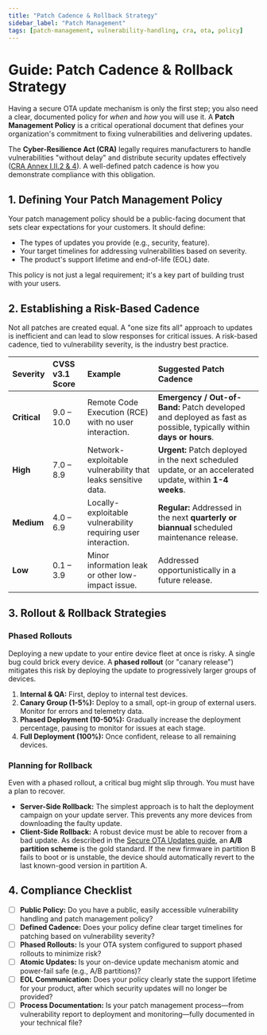 ```yaml
---
title: "Patch Cadence & Rollback Strategy"
sidebar_label: "Patch Management"
tags: [patch-management, vulnerability-handling, cra, ota, policy]
---
```

# Guide: Patch Cadence & Rollback Strategy

Having a secure OTA update mechanism is only the first step; you also need a clear, documented policy for *when* and *how* you will use it. A **Patch Management Policy** is a critical operational document that defines your organization's commitment to fixing vulnerabilities and delivering updates.

The **Cyber-Resilience Act (CRA)** legally requires manufacturers to handle vulnerabilities "without delay" and distribute security updates effectively ([CRA Annex I.II.2 & 4][cra_annexI]). A well-defined patch cadence is how you demonstrate compliance with this obligation.

## 1. Defining Your Patch Management Policy

Your patch management policy should be a public-facing document that sets clear expectations for your customers. It should define:
-   The types of updates you provide (e.g., security, feature).
-   Your target timelines for addressing vulnerabilities based on severity.
-   The product's support lifetime and end-of-life (EOL) date.

This policy is not just a legal requirement; it's a key part of building trust with your users.

## 2. Establishing a Risk-Based Cadence

Not all patches are created equal. A "one size fits all" approach to updates is inefficient and can lead to slow responses for critical issues. A risk-based cadence, tied to vulnerability severity, is the industry best practice.

| Severity | CVSS v3.1 Score | Example | Suggested Patch Cadence |
| :--- | :--- | :--- | :--- |
| **Critical** | 9.0 – 10.0 | Remote Code Execution (RCE) with no user interaction. | **Emergency / Out-of-Band:** Patch developed and deployed as fast as possible, typically within **days or hours**. |
| **High** | 7.0 – 8.9 | Network-exploitable vulnerability that leaks sensitive data. | **Urgent:** Patch deployed in the next scheduled update, or an accelerated update, within **1-4 weeks**. |
| **Medium** | 4.0 – 6.9 | Locally-exploitable vulnerability requiring user interaction. | **Regular:** Addressed in the next **quarterly or biannual** scheduled maintenance release. |
| **Low** | 0.1 – 3.9 | Minor information leak or other low-impact issue. | Addressed opportunistically in a future release. |

## 3. Rollout & Rollback Strategies

### Phased Rollouts
Deploying a new update to your entire device fleet at once is risky. A single bug could brick every device. A **phased rollout** (or "canary release") mitigates this risk by deploying the update to progressively larger groups of devices.

1.  **Internal & QA:** First, deploy to internal test devices.
2.  **Canary Group (1-5%):** Deploy to a small, opt-in group of external users. Monitor for errors and telemetry data.
3.  **Phased Deployment (10-50%):** Gradually increase the deployment percentage, pausing to monitor for issues at each stage.
4.  **Full Deployment (100%):** Once confident, release to all remaining devices.

### Planning for Rollback
Even with a phased rollout, a critical bug might slip through. You must have a plan to recover.

-   **Server-Side Rollback:** The simplest approach is to halt the deployment campaign on your update server. This prevents any more devices from downloading the faulty update.
-   **Client-Side Rollback:** A robust device must be able to recover from a bad update. As described in the [Secure OTA Updates guide](../build-phase/ota-updates.md), an **A/B partition scheme** is the gold standard. If the new firmware in partition B fails to boot or is unstable, the device should automatically revert to the last known-good version in partition A.

## 4. Compliance Checklist

- [ ] **Public Policy:** Do you have a public, easily accessible vulnerability handling and patch management policy?
- [ ] **Defined Cadence:** Does your policy define clear target timelines for patching based on vulnerability severity?
- [ ] **Phased Rollouts:** Is your OTA system configured to support phased rollouts to minimize risk?
- [ ] **Atomic Updates:** Is your on-device update mechanism atomic and power-fail safe (e.g., A/B partitions)?
- [ ] **EOL Communication:** Does your policy clearly state the support lifetime for your product, after which security updates will no longer be provided?
- [ ] **Process Documentation:** Is your patch management process—from vulnerability report to deployment and monitoring—fully documented in your technical file?

<!-- Citations -->
[cra_annexI]: https://eur-lex.europa.eu/legal-content/EN/TXT/?uri=CELEX:02024R2847-20241120#anx_I "CRA Annex I – Essential cybersecurity requirements"